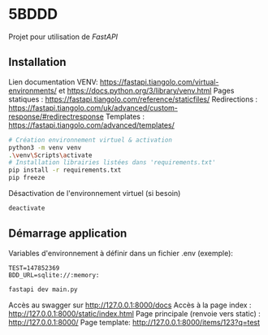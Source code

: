 # 5BDDD

Projet pour utilisation de _FastAPI_


## Installation
Lien documentation
VENV: https://fastapi.tiangolo.com/virtual-environments/ et https://docs.python.org/3/library/venv.html
Pages statiques : https://fastapi.tiangolo.com/reference/staticfiles/
Redirections : https://fastapi.tiangolo.com/uk/advanced/custom-response/#redirectresponse
Templates : https://fastapi.tiangolo.com/advanced/templates/

```bash
# Création environnement virtuel & activation
python3 -m venv venv
.\venv\Scripts\activate
# Installation librairies listées dans 'requirements.txt'
pip install -r requirements.txt
pip freeze
```

Désactivation de l'environnement virtuel (si besoin)
```bash
deactivate
```

## Démarrage application

Variables d'environnement à définir dans un fichier .env  (exemple):
```text
TEST=147852369
BDD_URL=sqlite://:memory:
```

```bash
fastapi dev main.py
````
Accès au swagger sur http://127.0.0.1:8000/docs
Accès à la page index : http://127.0.0.1:8000/static/index.html
Page principale (renvoie vers static) : http://127.0.0.1:8000/
Page template: http://127.0.0.1:8000/items/123?q=test
